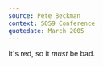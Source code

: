 ```yaml
---
source: Pete Beckman
context: SOS9 Conference
quotedate: March 2005
---
```

It's red, so it *must* be bad.
